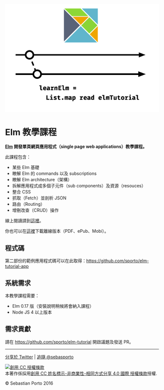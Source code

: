 
![Logo](logo.png)
# Elm 教學課程

__[Elm](http://elm-lang.org/) 開發單頁網頁應用程式（single page web applications）教學課程。__

此課程包含：

- 某些 Elm 基礎
- 瞭解 Elm 的  commands 以及 subscriptions
- 瞭解 Elm architecture（架構）
- 拆解應用程式成多個子元件（sub components）及資源（resouces）
- 整合 CSS
- 抓取（Fetch）並剖析 JSON
- 路由（Routing）
- 增刪改查（CRUD）操作

線上閱讀請到[這裡](http://www.elm-tutorial.org/)。

你也可以在[這裡](https://www.gitbook.com/book/sporto/elm-tutorial/details)下載離線版本（PDF、ePub、Mobi）。

## 程式碼

第二部份的範例應用程式碼可以在此取得：<https://github.com/sporto/elm-tutorial-app>

## 系統需求

本教學課程需要：

- Elm 0.17 版（安裝說明稍候將會納入課程）
- Node JS 4 以上版本

## 需求貢獻

請在 <https://github.com/sporto/elm-tutorial> 開啟議題及發送 PR。

---

[分享於 Twitter](https://twitter.com/intent/tweet?&text=Elm%20Tutorial&url=http%3A%2F%2Fwww.elm-tutorial.org&via=sebasporto) | [追隨 @sebasporto](https://twitter.com/intent/user?screen_name=sebasporto)

<a rel="license" href="http://creativecommons.org/licenses/by-nc-sa/4.0/"><img alt="創用 CC 授權條款" style="border-width:0" src="https://i.creativecommons.org/l/by-nc-sa/4.0/88x31.png" /></a><br />本著作係採用<a rel="license" href="http://creativecommons.org/licenses/by-nc-sa/4.0/">創用 CC 姓名標示-非商業性-相同方式分享 4.0 國際 授權條款</a>授權.

© Sebastian Porto 2016
